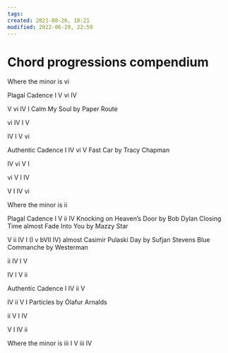 ```yaml
---
tags: 
created: 2021-08-26, 10:21
modified: 2022-06-29, 22:59
---
```


# Chord progressions compendium
Where the minor is vi

Plagal Cadence
I V vi IV

V vi IV I
Calm My Soul by Paper Route

vi IV I V

IV I V vi

Authentic Cadence
I IV vi V
Fast Car by Tracy Chapman

IV vi V I

vi V I IV

V I IV vi

Where the minor is ii

Plagal Cadence
I V ii IV
Knocking on Heaven’s Door by Bob Dylan
Closing Time
almost Fade Into You by Mazzy Star

V ii IV I (I v bVII IV)
almost Casimir Pulaski Day by Sufjan Stevens
Blue Commanche by Westerman

ii IV I V

IV I V ii

Authentic Cadence
I IV ii V

IV ii V I
Particles by Ólafur Arnalds

ii V I IV

V I IV ii

Where the minor is iii
I V iii IV